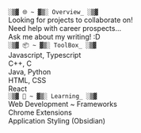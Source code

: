 `░▒▓ 🌐 ~ ▓▒░ Overview_ ░▒▓`    
Looking for projects to collaborate on!   
Need help with career prospects...   
Ask me about my writing! :D  
`░▒▓ 📦 ~ ▓▒░ ToolBox_ ░▒▓`    
Javascript, Typescript   
C++, C   
Java, Python   
HTML, CSS   
React   
`░▒▓ 🌱 ~ ▓▒░ Learning_ ░▒▓`   
Web Development ~ Frameworks   
Chrome Extensions    
Application Styling (Obsidian)
